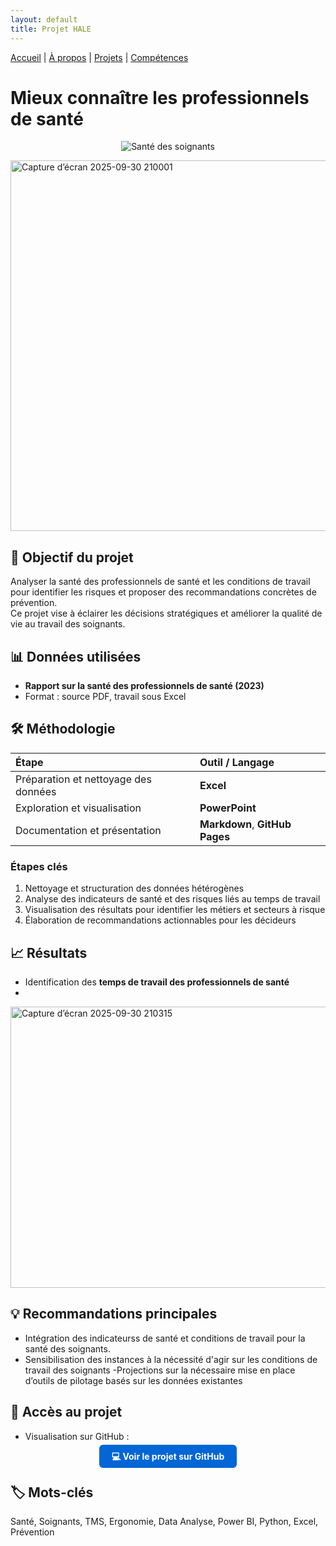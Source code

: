 ```yaml
---
layout: default
title: Projet HALE
---
```


[Accueil](/) | [À propos](/about) | [Projets](/projects) | [Compétences](/skills)

# Mieux connaître les professionnels de santé

<p align="center">
  <img src="https://via.placeholder.com/200" alt="Santé des soignants" />
</p>

<img width="954" height="593" alt="Capture d’écran 2025-09-30 210001" src="https://github.com/user-attachments/assets/d8e4c3d3-fb7f-4419-af1a-6c4d7fd50aa9" />

## 🎯 Objectif du projet
Analyser la santé des professionnels de santé et les conditions de travail pour identifier les risques et proposer des recommandations concrètes de prévention.  
Ce projet vise à éclairer les décisions stratégiques et améliorer la qualité de vie au travail des soignants.

## 📊 Données utilisées
- **Rapport sur la santé des professionnels de santé (2023)**
- Format : source PDF, travail sous Excel

## 🛠️ Méthodologie

| Étape | Outil / Langage |
|:------|:----------------|
| Préparation et nettoyage des données | **Excel** |
| Exploration et visualisation | **PowerPoint** |
| Documentation et présentation | **Markdown**, **GitHub Pages** |


### Étapes clés
1. Nettoyage et structuration des données hétérogènes  
2. Analyse des indicateurs de santé et des risques liés au temps de travail
3. Visualisation des résultats pour identifier les métiers et secteurs à risque  
4. Élaboration de recommandations actionnables pour les décideurs

## 📈 Résultats
- Identification des **temps de travail des professionnels de santé**
- 
<img width="1025" height="450" alt="Capture d’écran 2025-09-30 210315" src="https://github.com/user-attachments/assets/6a9c5a0b-2d94-49c5-aa04-4bdb0061c4f2" />

## 💡 Recommandations principales
- Intégration des indicateurss de santé et conditions de travail pour la santé des soignants.
- Sensibilisation des instances à la nécessité d'agir sur les conditions de travail des soignants
-Projections sur la nécessaire mise en place d’outils de pilotage basés sur les données existantes

## 🔗 Accès au projet
- Visualisation sur GitHub  :
  
<p align="center">
  <a href="https://github.com/Antoineb-data/Sante-des-soignants" style="background-color:#0366d6; color:white; padding:10px 20px; text-decoration:none; border-radius:6px; font-weight:bold;">
    💻 Voir le projet sur GitHub
  </a>
</p>


## 🏷️ Mots-clés
Santé, Soignants, TMS, Ergonomie, Data Analyse, Power BI, Python, Excel, Prévention

